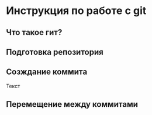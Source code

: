 # Инструкция по работе с git

## Что такое гит?

## Подготовка репозитория 

## Созждание коммита
Текст 

## Перемещение между коммитами